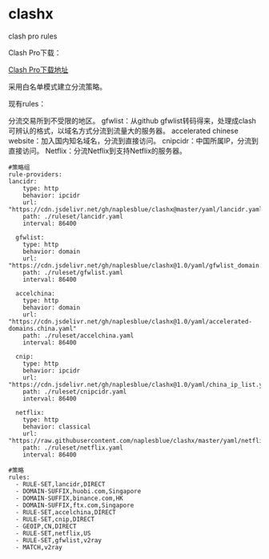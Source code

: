# clashx
clash pro rules

Clash Pro下载：

[Clash Pro下载地址](https://install.appcenter.ms/users/clashx/apps/clashx-pro/distribution_groups/public)

采用白名单模式建立分流策略。

现有rules：

分流交易所到不受限的地区。
gfwlist：从github gfwlist转码得来，处理成clash可辨认的格式，以域名方式分流到流量大的服务器。
accelerated chinese website：加入国内知名域名，分流到直接访问。
cnipcidr：中国所属IP，分流到直接访问。
Netflix：分流Netflix到支持Netflix的服务器。

```
#策略组
rule-providers:
lancidr:
    type: http
    behavior: ipcidr
    url: "https://cdn.jsdelivr.net/gh/naplesblue/clashx@master/yaml/lancidr.yaml"
    path: ./ruleset/lancidr.yaml
    interval: 86400
    
  gfwlist:
    type: http
    behavior: domain
    url: "https://cdn.jsdelivr.net/gh/naplesblue/clashx@1.0/yaml/gfwlist_domain.yaml"
    path: ./ruleset/gfwlist.yaml
    interval: 86400

  accelchina:
    type: http
    behavior: domain
    url: "https://cdn.jsdelivr.net/gh/naplesblue/clashx@1.0/yaml/accelerated-domains.china.yaml"
    path: ./ruleset/accelchina.yaml
    interval: 86400

  cnip:
    type: http
    behavior: ipcidr
    url: "https://cdn.jsdelivr.net/gh/naplesblue/clashx@1.0/yaml/china_ip_list.yaml"
    path: ./ruleset/cnipcidr.yaml
    interval: 86400
  
  netflix:
    type: http
    behavior: classical
    url: "https://raw.githubusercontent.com/naplesblue/clashx/master/yaml/netflix.yaml"
    path: ./ruleset/netflix.yaml
    interval: 86400

#策略    
rules:
  - RULE-SET,lancidr,DIRECT
  - DOMAIN-SUFFIX,huobi.com,Singapore
  - DOMAIN-SUFFIX,binance.com,HK
  - DOMAIN-SUFFIX,ftx.com,Singapore
  - RULE-SET,accelchina,DIRECT
  - RULE-SET,cnip,DIRECT
  - GEOIP,CN,DIRECT
  - RULE-SET,netflix,US
  - RULE-SET,gfwlist,v2ray
  - MATCH,v2ray
 
 ```
